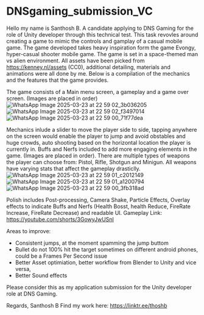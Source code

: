 # DNSgaming_submission_VC

Hello my name is Santhosh B. A candidate applying to DNS Gaming for the role of Unity developer through this technical test. This task revovles around creating a game to mimic the controls and gamplay of a casual mobile game. The game developed takes heavy inspiration form the game Evongy, hyper-casual shooter mobile game. The game is set in a space-themed man vs alien environment. All assets have been picked from https://kenney.nl/assets (CC0), additional detailing, materials and animations were all done by me. Below is a compilation of the mechanics and the features that the game provides.

The game consists of a Main menu screen, a gameplay and a game over screen. (Images are placed in order)
![WhatsApp Image 2025-03-23 at 22 59 02_3b036205](https://github.com/user-attachments/assets/c8b777e9-fb61-4a42-8825-5ae659e24224)
![WhatsApp Image 2025-03-23 at 22 59 02_f3497014](https://github.com/user-attachments/assets/2d3a1873-b083-4ef0-818c-0c82f97fa9c9)
![WhatsApp Image 2025-03-23 at 22 59 00_71f77dea](https://github.com/user-attachments/assets/d5ade156-41c1-4551-bf21-3b887ad1a4d5)

Mechanics inlude a slider to move the player side to side, tapping anywhere on the screen would enable the player to jump and avoid obstables and huge crowds, auto shooting based on the horizontal location the player is currently in. Buffs and Nerfs included to add more engaging elements in the game. (Images are placed in order). There are multiple types of weapons the player can choose from: Pistol, Rifle, Shotgun and Minigun. All weapons have varying stats that affect the gameplay drasticlly.
![WhatsApp Image 2025-03-23 at 22 59 01_c2012149](https://github.com/user-attachments/assets/449085c3-d9bf-486a-862f-54d382caf0d1)
![WhatsApp Image 2025-03-23 at 22 59 01_a1200794](https://github.com/user-attachments/assets/9223899f-90f9-43f9-a7fc-fbb98504ebd9)
![WhatsApp Image 2025-03-23 at 22 59 00_3fb318ad](https://github.com/user-attachments/assets/795c09d7-6886-4105-99ae-ab15ebc7c33b)

Polish includes Post-processing, Camera Shake, Particle Effects, Overlay effects to indicate Buffs and Nerfs (Health Bosst, health Reduce, FireRate Increase, FireRate Decrease) and readable UI.
Gameplay Link: https://youtube.com/shorts/3GowyJwUSnI

Areas to improve:
- Consistent jumps, at the moment spamming the jump buttom
- Bullet do not 100% hit the target sometimes on different android phones, could be a Frames Per Second issue
- Better Asset optimiation, better workflow from Blender to Unity and vice versa,
- Better Sound effects

Please consider this as my application submission for the Unity developer role at DNS Gaming.

Regards,
Santhosh B
Find my work here: https://linktr.ee/thoshb
